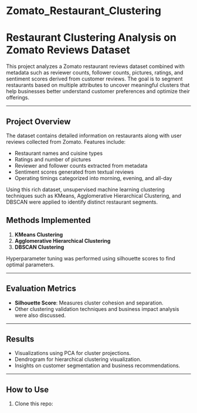 # Zomato_Restaurant_Clustering

# Restaurant Clustering Analysis on Zomato Reviews Dataset

This project analyzes a Zomato restaurant reviews dataset combined with metadata such as reviewer counts, follower counts, pictures, ratings, and sentiment scores derived from customer reviews. The goal is to segment restaurants based on multiple attributes to uncover meaningful clusters that help businesses better understand customer preferences and optimize their offerings.

---

## Project Overview

The dataset contains detailed information on restaurants along with user reviews collected from Zomato. Features include:
- Restaurant names and cuisine types
- Ratings and number of pictures
- Reviewer and follower counts extracted from metadata
- Sentiment scores generated from textual reviews
- Operating timings categorized into morning, evening, and all-day

Using this rich dataset, unsupervised machine learning clustering techniques such as KMeans, Agglomerative Hierarchical Clustering, and DBSCAN were applied to identify distinct restaurant segments.


## Methods Implemented

1. **KMeans Clustering**  
2. **Agglomerative Hierarchical Clustering**  
3. **DBSCAN Clustering**

Hyperparameter tuning was performed using silhouette scores to find optimal parameters.

---

## Evaluation Metrics

- **Silhouette Score**: Measures cluster cohesion and separation.
- Other clustering validation techniques and business impact analysis were also discussed.

---

## Results

- Visualizations using PCA for cluster projections.
- Dendrogram for hierarchical clustering visualization.
- Insights on customer segmentation and business recommendations.

---

## How to Use

1. Clone this repo:  
